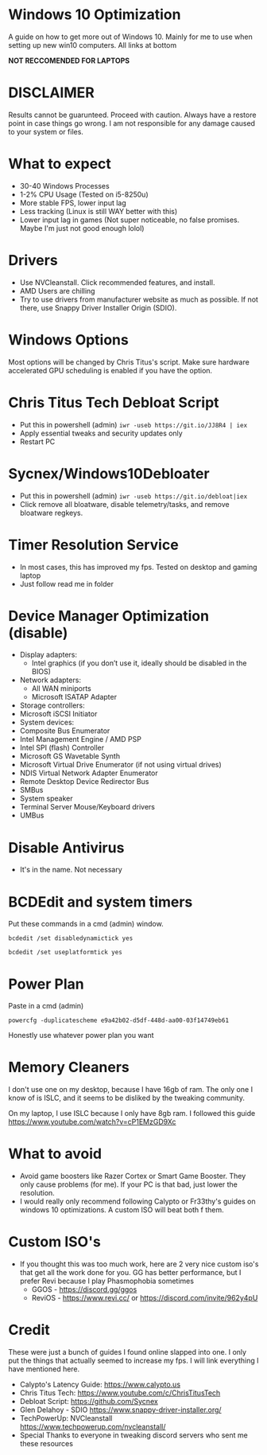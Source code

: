 # Windows 10 Optimization
A guide on how to get more out of Windows 10. Mainly for me to use when setting up new win10 computers. All links at bottom

**NOT RECCOMENDED FOR LAPTOPS**

# DISCLAIMER
Results cannot be guarunteed. Proceed with caution. Always have a restore point in case things go wrong. I am not responsible for any damage caused to your system or files.

# What to expect
* 30-40 Windows Processes 
*  1-2% CPU Usage (Tested on i5-8250u)
* More stable FPS, lower input lag 
* Less tracking (Linux is still WAY better with this)
* Lower input lag in games (Not super noticeable, no false promises. Maybe I'm just not good enough lolol)

# Drivers
* Use NVCleanstall. Click recommended features, and install. 
* AMD Users are chilling
* Try to use drivers from manufacturer website as much as possible. If not there, use Snappy Driver Installer Origin (SDIO). 

# Windows Options
Most options will be changed by Chris Titus's script. Make sure hardware accelerated GPU scheduling is enabled if you have the option.

# Chris Titus Tech Debloat Script
* Put this in powershell (admin)  ` iwr -useb https://git.io/JJ8R4 | iex `
* Apply essential tweaks and security updates only
* Restart PC

# Sycnex/Windows10Debloater 
* Put this in powershell (admin) ` iwr -useb https://git.io/debloat|iex `
* Click remove all bloatware, disable telemetry/tasks, and remove bloatware regkeys.
 
 # Timer Resolution Service
* In most cases, this has improved my fps. Tested on desktop and gaming laptop
* Just follow read me in folder

# Device Manager Optimization (disable)
* Display adapters:
  * Intel graphics (if you don’t use it, ideally should be disabled in the BIOS)
* Network adapters:
   * All WAN miniports
   * Microsoft ISATAP Adapter
*	Storage controllers:
  * Microsoft iSCSI Initiator
  *	System devices:
  * Composite Bus Enumerator
  * Intel Management Engine / AMD PSP
  * Intel SPI (flash) Controller
  * Microsoft GS Wavetable Synth
  * Microsoft Virtual Drive Enumerator (if not using virtual drives)
  * NDIS Virtual Network Adapter Enumerator
  * Remote Desktop Device Redirector Bus
  * SMBus
  * System speaker
  * Terminal Server Mouse/Keyboard drivers
  * UMBus
# Disable Antivirus
* It's in the name. Not necessary
# BCDEdit and system timers
Put these commands in a cmd (admin) window.

`bcdedit /set disabledynamictick yes`

`bcdedit /set useplatformtick yes`

# Power Plan
Paste in a cmd (admin)

`powercfg -duplicatescheme e9a42b02-d5df-448d-aa00-03f14749eb61`

Honestly use whatever power plan you want

# Memory Cleaners
I don't use one on my desktop, because I have 16gb of ram. The only one I know of is ISLC, and it seems to be disliked by the tweaking community.

On my laptop, I use ISLC because I only have 8gb ram. I followed this guide https://www.youtube.com/watch?v=cP1EMzGD9Xc

# What to avoid
* Avoid game boosters like Razer Cortex or Smart Game Booster. They only cause problems (for me). If your PC is that bad, just lower the resolution.
* I would really only recommend following Calypto or Fr33thy's guides on windows 10 optimizations. A custom ISO will beat both f them.

# Custom ISO's
* If you thought this was too much work, here are 2 very nice custom iso's that get all the work done for you. GG has better performance, but I prefer Revi because I play Phasmophobia sometimes 
  * GGOS - https://discord.gg/ggos
  * ReviOS - https://www.revi.cc/ or https://discord.com/invite/962y4pU

# Credit
These were just a bunch of guides I found online slapped into one. I only put the things that actually seemed to increase my fps. I will link everything I have mentioned here.
* Calypto's Latency Guide: https://www.calypto.us
* Chris Titus Tech: https://www.youtube.com/c/ChrisTitusTech
* Debloat Script: https://github.com/Sycnex
* Glen Delahoy - SDIO https://www.snappy-driver-installer.org/
* TechPowerUp: NVCleanstall https://www.techpowerup.com/nvcleanstall/
* Special Thanks to everyone in tweaking discord servers who sent me these resources

